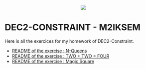 <p align="center">
  <img src="https://study-eu.s3.amazonaws.com/uploads/university/universit--paris-1-panth-on-sorbonne-479-logo.png">
</p>


# DEC2-CONSTRAINT - M2IKSEM

Here is all the exercices for my homework of DEC2-Constraint.


- [README of the exercise : N-Queens](https://github.com/corentinleroux/dec2-constraint/tree/main/N-Queens)
- [README of the exercise : TWO + TWO = FOUR](https://github.com/corentinleroux/dec2-constraint/tree/main/Square)
- [README of the exercise : Magic Square](https://github.com/corentinleroux/dec2-constraint/tree/main/TWO)
